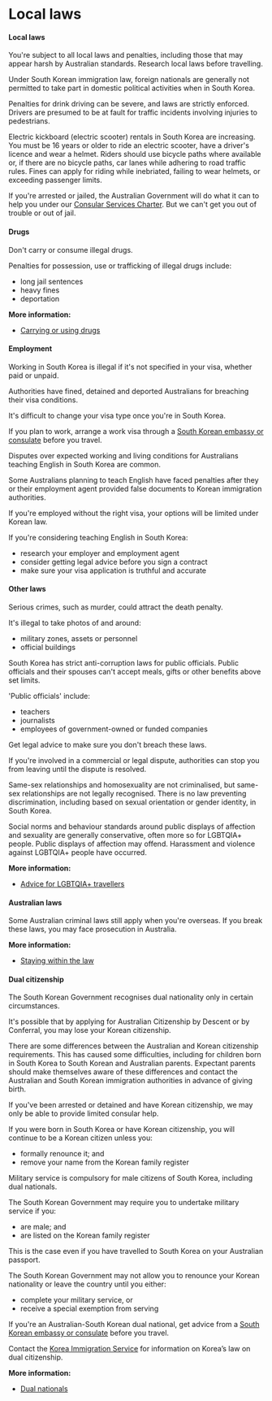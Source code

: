 # Local laws

#### Local laws

You're subject to all local laws and penalties, including those that may appear harsh by Australian standards. Research local laws before travelling.

Under South Korean immigration law, foreign nationals are generally not permitted to take part in domestic political activities when in South Korea.

Penalties for drink driving can be severe, and laws are strictly enforced. Drivers are presumed to be at fault for traffic incidents involving injuries to pedestrians.

Electric kickboard (electric scooter) rentals in South Korea are increasing. You must be 16 years or older to ride an electric scooter, have a driver's licence and wear a helmet. Riders should use bicycle paths where available or, if there are no bicycle paths, car lanes while adhering to road traffic rules. Fines can apply for riding while inebriated, failing to wear helmets, or exceeding passenger limits.

If you're arrested or jailed, the Australian Government will do what it can to help you under our [Consular Services Charter](/consular-services/consular-services-charter "Consular Services Charter"). But we can't get you out of trouble or out of jail.

#### Drugs

Don't carry or consume illegal drugs.

Penalties for possession, use or trafficking of illegal drugs include:

* long jail sentences
* heavy fines
* deportation

**More information:**

* [Carrying or using drugs](/before-you-go/laws/drugs "Carrying or using drugs")

#### Employment

Working in South Korea is illegal if it's not specified in your visa, whether paid or unpaid.

Authorities have fined, detained and deported Australians for breaching their visa conditions.

It's difficult to change your visa type once you're in South Korea.

If you plan to work, arrange a work visa through a [South Korean embassy or consulate](https://protocol.dfat.gov.au/Public/Missions/105) before you travel.

Disputes over expected working and living conditions for Australians teaching English in South Korea are common.

Some Australians planning to teach English have faced penalties after they or their employment agent provided false documents to Korean immigration authorities.

If you're employed without the right visa, your options will be limited under Korean law.

If you're considering teaching English in South Korea:

* research your employer and employment agent
* consider getting legal advice before you sign a contract
* make sure your visa application is truthful and accurate

#### Other laws

Serious crimes, such as murder, could attract the death penalty.

It's illegal to take photos of and around:

* military zones, assets or personnel
* official buildings

South Korea has strict anti-corruption laws for public officials. Public officials and their spouses can't accept meals, gifts or other benefits above set limits.

'Public officials' include:

* teachers
* journalists
* employees of government-owned or funded companies

Get legal advice to make sure you don't breach these laws.

If you're involved in a commercial or legal dispute, authorities can stop you from leaving until the dispute is resolved.

Same-sex relationships and homosexuality are not criminalised, but same-sex relationships are not legally recognised. There is no law preventing discrimination, including based on sexual orientation or gender identity, in South Korea.

Social norms and behaviour standards around public displays of affection and sexuality are generally conservative, often more so for LGBTQIA+ people. Public displays of affection may offend. Harassment and violence against LGBTQIA+ people have occurred.

**More information:**

* [Advice for LGBTQIA+ travellers](https://www.smartraveller.gov.au/before-you-go/who-you-are/LGBTQIA)

#### Australian laws

Some Australian criminal laws still apply when you're overseas. If you break these laws, you may face prosecution in Australia.

**More information:**

* [Staying within the law](/before-you-go/laws "Staying within the law")

#### Dual citizenship

The South Korean Government recognises dual nationality only in certain circumstances.

It's possible that by applying for Australian Citizenship by Descent or by Conferral, you may lose your Korean citizenship.

There are some differences between the Australian and Korean citizenship requirements. This has caused some difficulties, including for children born in South Korea to South Korean and Australian parents. Expectant parents should make themselves aware of these differences and contact the Australian and South Korean immigration authorities in advance of giving birth.

If you've been arrested or detained and have Korean citizenship, we may only be able to provide limited consular help.

If you were born in South Korea or have Korean citizenship, you will continue to be a Korean citizen unless you:

* formally renounce it; and
* remove your name from the Korean family register

Military service is compulsory for male citizens of South Korea, including dual nationals.

The South Korean Government may require you to undertake military service if you:

* are male; and
* are listed on the Korean family register

This is the case even if you have travelled to South Korea on your Australian passport.

The South Korean Government may not allow you to renounce your Korean nationality or leave the country until you either:

* complete your military service, or
* receive a special exemption from serving

If you're an Australian-South Korean dual national, get advice from a [South Korean embassy or consulate](https://protocol.dfat.gov.au/Public/Missions/105) before you travel.

Contact the [Korea Immigration Service](https://www.immigration.go.kr/immigration_eng/index.do) for information on Korea’s law on dual citizenship.

**More information:**

* [Dual nationals](/before-you-go/who-you-are/dual-nationals "Advice for dual nationals")